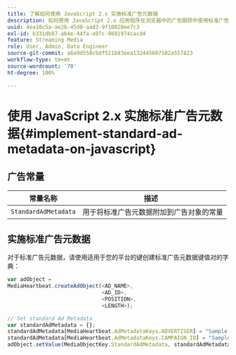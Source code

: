 ```yaml
---
title: 了解如何使用 JavaScript 2.x 实施标准广告元数据
description: 如何使用 JavaScript 2.x 应用程序在浏览器中的广告跟踪中使用标准广告元数据。
uuid: 4ea10c5a-ae2b-45d0-aad3-9f10028ee7c3
exl-id: b331db87-ab4e-44fa-a97c-9691974cacd4
feature: Streaming Media
role: User, Admin, Data Engineer
source-git-commit: a6a9d550cbdf511b93eea132445607102a557823
workflow-type: tm+mt
source-wordcount: '70'
ht-degree: 100%

---
```


# 使用 JavaScript 2.x 实施标准广告元数据{#implement-standard-ad-metadata-on-javascript}

## 广告常量

| 常量名称 | 描述   |
|---|---|
| `StandardAdMetadata` | 用于将标准广告元数据附加到广告对象的常量 |

## 实施标准广告元数据

对于标准广告元数据，请使用适用于您的平台的键创建标准广告元数据键值对的字典：

```js
var adObject =  
MediaHeartbeat.createAdObject(<AD_NAME>,  
                              <AD_ID>,  
                              <POSITION>,  
                              <LENGTH>);

// Set standard Ad Metadata
var standardAdMetadata = {};
standardAdMetadata[MediaHeartbeat.AdMetadataKeys.ADVERTISER] = "Sample Advertiser";
standardAdMetadata[MediaHeartbeat.AdMetadataKeys.CAMPAIGN_ID] = "Sample Campaign";
adObject.setValue(MediaObjectKey.StandardAdMetadata, standardAdMetadata);
```
